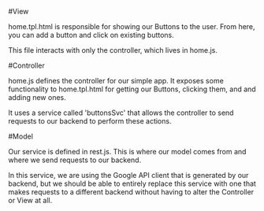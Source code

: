 #View

home.tpl.html is responsible for showing our Buttons to the user. From here, you can add a button and click on existing buttons. 

This file interacts with only the controller, which lives in home.js.

#Controller

home.js defines the controller for our simple app. It exposes some functionality to home.tpl.html for getting our Buttons, clicking them, and and adding new ones.

It uses a service called 'buttonsSvc' that allows the controller to send requests to our backend to perform these actions.

#Model

Our service is defined in rest.js. This is where our model comes from and where we send requests to our backend.

In this service, we are using the Google API client that is generated by our backend, but we should be able to entirely replace this service with one that makes requests to a different backend without having to alter the Controller or View at all.
